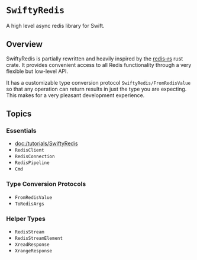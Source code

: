# ``SwiftyRedis``

A high level async redis library for Swift.

## Overview

SwiftyRedis is partially rewritten and heavily inspired by the [redis-rs](https://github.com/redis-rs/redis-rs) rust crate.
It provides convenient access to all Redis functionality through a very flexible but low-level API. 

It has a customizable type conversion protocol ``SwiftyRedis/FromRedisValue`` so that any operation can return results in just the type you are expecting. 
This makes for a very pleasant development experience.

## Topics

### Essentials

- <doc:/tutorials/SwiftyRedis>
- ``RedisClient``
- ``RedisConnection``
- ``RedisPipeline``
- ``Cmd``

### Type Conversion Protocols 

- ``FromRedisValue``
- ``ToRedisArgs``

### Helper Types

- ``RedisStream``
- ``RedisStreamElement``
- ``XreadResponse``
- ``XrangeResponse``
